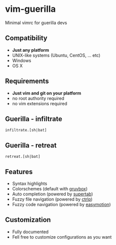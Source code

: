 # vim-guerilla
Minimal vimrc for guerilla devs


## Compatibility
- **Just any platform**
- UNIX-like systems (Ubuntu, CentOS, ... etc)
- Windows
- OS X


## Requirements
- **Just vim and git on your platform**
- no root authority required
- no vim extensions required


## Guerilla - infiltrate 

`infiltrate.[sh|bat]`


## Guerilla - retreat

`retreat.[sh|bat]`


## Features
- Syntax highlights
- Colorschemes (default with [gruvbox])
- Auto completion (powered by [supertab])
- Fuzzy file navigation (powered by [ctrlp])
- Fuzzy code navigation (powered by [easymotion])

## Customization
- Fully documented
- Fell free to customize configurations as you want

[gruvbox]: https://github.com/morhetz/gruvbox
[supertab]: https://github.com/ervandew/supertab
[ctrlp]: https://github.com/kien/ctrlp.vim
[easymotion]: https://github.com/easymotion/vim-easymotion
